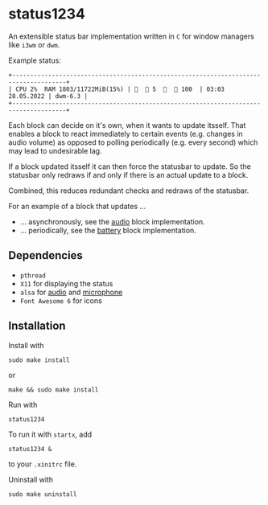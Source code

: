 # status1234

An extensible status bar implementation written in `C` for window managers like `i3wm` or `dwm`.

Example status:
```
+-------------------------------------------------------------------------------------+
| CPU 2%  RAM 1803/11722MiB(15%) |    5     100  | 03:03 28.05.2022 | dwm-6.3 |
+-------------------------------------------------------------------------------------+
```

Each block can decide on it's own, when it wants to update itsself. That enables a block to react immediately to certain events (e.g. changes in audio volume) as opposed to polling periodically (e.g. every second) which may lead to undesirable lag.

If a block updated itsself it can then force the statusbar to update. So the statusbar only redraws if and only if there is an actual update to a block.

Combined, this reduces redundant checks and redraws of the statusbar.

For an example of a block that updates ...
 * ... asynchronously, see the [audio](./src/block/saudio.c) block implementation.
 * ... periodically, see the [battery](./src/block/sbattery.c) block implementation.


## Dependencies
 * `pthread`
 * `X11` for displaying the status
 * `alsa` for [audio](./src/block/saudio.c) and [microphone](./src/block/smic.c)
 * `Font Awesome 6` for icons


## Installation
Install with
```
sudo make install
```
or
```
make && sudo make install
```

Run with
```
status1234
```

To run it with `startx`, add
```
status1234 &
```
to your `.xinitrc` file.

Uninstall with
```
sudo make uninstall
```

